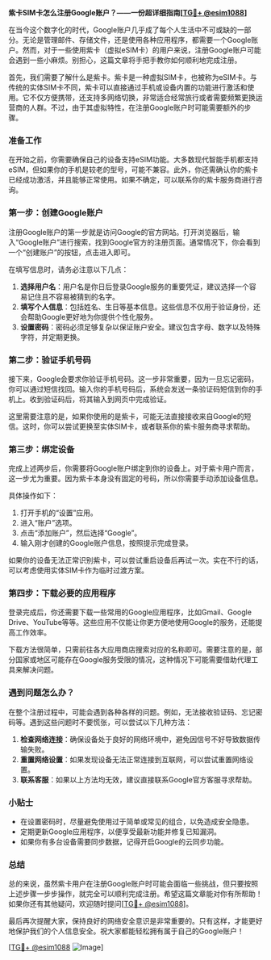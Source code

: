 **紫卡SIM卡怎么注册Google账户？——一份超详细指南[[TG💪+ @esim1088](https://t.me/s/esim1088)]**

在当今这个数字化的时代，Google账户几乎成了每个人生活中不可或缺的一部分。无论是管理邮件、存储文件，还是使用各种应用程序，都需要一个Google账户。然而，对于一些使用紫卡（虚拟eSIM卡）的用户来说，注册Google账户可能会遇到一些小麻烦。别担心，这篇文章将手把手教你如何顺利地完成注册。

首先，我们需要了解什么是紫卡。紫卡是一种虚拟SIM卡，也被称为eSIM卡。与传统的实体SIM卡不同，紫卡可以直接通过手机或设备内置的功能进行激活和使用。它不仅方便携带，还支持多网络切换，非常适合经常旅行或者需要频繁更换运营商的人群。不过，由于其虚拟特性，在注册Google账户时可能需要额外的步骤。

### 准备工作

在开始之前，你需要确保自己的设备支持eSIM功能。大多数现代智能手机都支持eSIM，但如果你的手机是较老的型号，可能不兼容。此外，你还需确认你的紫卡已经成功激活，并且能够正常使用。如果不确定，可以联系你的紫卡服务商进行咨询。

### 第一步：创建Google账户

注册Google账户的第一步就是访问Google的官方网站。打开浏览器后，输入“Google账户”进行搜索，找到Google官方的注册页面。通常情况下，你会看到一个“创建账户”的按钮，点击进入即可。

在填写信息时，请务必注意以下几点：

1. **选择用户名**：用户名是你日后登录Google服务的重要凭证，建议选择一个容易记住且不容易被猜到的名字。
2. **填写个人信息**：包括姓名、生日等基本信息。这些信息不仅用于验证身份，还会帮助Google更好地为你提供个性化服务。
3. **设置密码**：密码必须足够复杂以保证账户安全。建议包含字母、数字以及特殊字符，并定期更换。

### 第二步：验证手机号码

接下来，Google会要求你验证手机号码。这一步非常重要，因为一旦忘记密码，你可以通过短信找回。输入你的手机号码后，系统会发送一条验证码短信到你的手机上。收到验证码后，将其输入到网页中完成验证。

这里需要注意的是，如果你使用的是紫卡，可能无法直接接收来自Google的短信。这时，你可以尝试更换至实体SIM卡，或者联系你的紫卡服务商寻求帮助。

### 第三步：绑定设备

完成上述两步后，你需要将Google账户绑定到你的设备上。对于紫卡用户而言，这一步尤为重要。因为紫卡本身没有固定的号码，所以你需要手动添加设备信息。

具体操作如下：
1. 打开手机的“设置”应用。
2. 进入“账户”选项。
3. 点击“添加账户”，然后选择“Google”。
4. 输入刚才创建的Google账户信息，按照提示完成登录。

如果你的设备无法正常识别紫卡，可以尝试重启设备后再试一次。实在不行的话，可以考虑使用实体SIM卡作为临时过渡方案。

### 第四步：下载必要的应用程序

登录完成后，你还需要下载一些常用的Google应用程序，比如Gmail、Google Drive、YouTube等等。这些应用不仅能让你更方便地使用Google的服务，还能提高工作效率。

下载方法很简单，只需前往各大应用商店搜索对应的名称即可。需要注意的是，部分国家或地区可能存在Google服务受限的情况，这种情况下可能需要借助代理工具来解决问题。

### 遇到问题怎么办？

在整个注册过程中，可能会遇到各种各样的问题。例如，无法接收验证码、忘记密码等。遇到这些问题时不要慌张，可以尝试以下几种方法：

1. **检查网络连接**：确保设备处于良好的网络环境中，避免因信号不好导致数据传输失败。
2. **重置网络设置**：如果发现设备无法正常连接到互联网，可以尝试重置网络设置。
3. **联系客服**：如果以上方法均无效，建议直接联系Google官方客服寻求帮助。

### 小贴士

- 在设置密码时，尽量避免使用过于简单或常见的组合，以免造成安全隐患。
- 定期更新Google应用程序，以便享受最新功能并修复已知漏洞。
- 如果你有多台设备需要同步数据，记得开启Google的云同步功能。

### 总结

总的来说，虽然紫卡用户在注册Google账户时可能会面临一些挑战，但只要按照上述步骤一步步操作，就完全可以顺利完成注册。希望这篇文章能对你有所帮助！如果你还有其他疑问，欢迎随时提问[[TG💪+ @esim1088](https://t.me/s/esim1088)]。

最后再次提醒大家，保持良好的网络安全意识是非常重要的。只有这样，才能更好地保护我们的个人信息安全。祝大家都能轻松拥有属于自己的Google账户！

[[TG💪+ @esim1088](https://t.me/s/esim1088) ![Image](https://i.postimg.cc/4NQfJmqS/Snipaste-2025-05-13-00-14-12.png)]